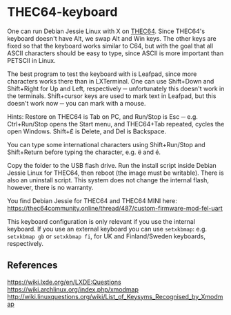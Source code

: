 # THEC64-keyboard
One can run Debian Jessie Linux with X on [THEC64](https://retrogames.biz/thec64). Since THEC64's keyboard doesn't have Alt,
we swap Alt and Win keys. The other keys are fixed so that the keyboard works similar to C64, but with the goal that
all ASCII characters should be easy to type, since ASCII is more important than PETSCII in Linux.

The best program to test the keyboard with is Leafpad, since more characters works there than in LXTerminal.
One can use Shift+Down and Shift+Right for Up and Left, respectively ─ unfortunately this doesn't work in the terminals.
Shift+cursor keys are used to mark text in Leafpad, but this doesn't work now ─ you can mark with a mouse.

Hints: Restore on THEC64 is Tab on PC, and Run/Stop is Esc ─ e.g. Ctrl+Run/Stop opens the Start menu, and THEC64+Tab
repeated, cycles the open Windows. Shift+£ is Delete, and Del is Backspace.

You can type some international characters using Shift+Run/Stop and Shift+Return before typing the character, e.g. ë and é.

Copy the folder to the USB flash drive.
Run the install script inside Debian Jessie Linux for THEC64, then reboot (the image must be writable).
There is also an uninstall script. This system does not change the internal flash, however, there is no warranty.

You find Debian Jessie for THEC64 and THEC64 MINI here:  
https://thec64community.online/thread/487/custom-firmware-mod-fel-uart

This keyboard configuration is only relevant if you use the internal keyboard. If you use an external keyboard you can 
use `setxkbmap`: e.g. `setxkbmap gb` or `setxkbmap fi`, for UK and Finland/Sweden keyboards, respectively.

## References
https://wiki.lxde.org/en/LXDE:Questions  
https://wiki.archlinux.org/index.php/xmodmap  
http://wiki.linuxquestions.org/wiki/List_of_Keysyms_Recognised_by_Xmodmap  
